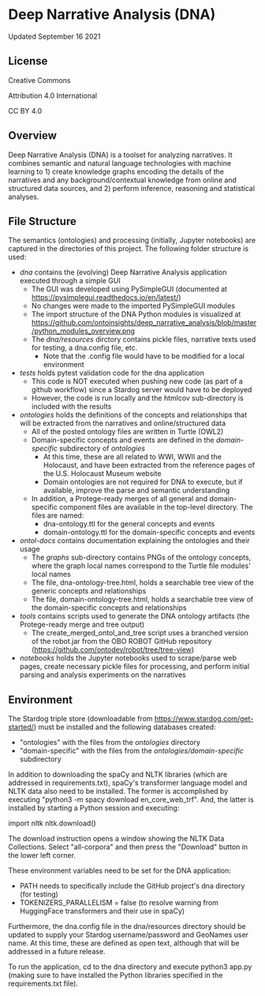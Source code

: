 # Deep Narrative Analysis (DNA)
Updated September 16 2021

## License
Creative Commons 

Attribution 4.0 International 

CC BY 4.0

## Overview 

Deep Narrative Analysis (DNA) is a toolset for analyzing narratives. It combines semantic and natural language technologies with machine learning to 1) create knowledge graphs encoding the details of the narratives and any background/contextual knowledge from online and structured data sources, and 2) perform inference, reasoning and statistical analyses. 

## File Structure

The semantics (ontologies) and processing (initially, Jupyter notebooks) are captured in the directories of this project. The following folder structure is used:

* _dna_ contains the (evolving) Deep Narrative Analysis application executed through a simple GUI
  * The GUI was developed using PySimpleGUI (documented at https://pysimplegui.readthedocs.io/en/latest/)
  * No changes were made to the imported PySimpleGUI modules
  * The import structure of the DNA Python modules is visualized at https://github.com/ontoinsights/deep_narrative_analysis/blob/master/python_modules_overview.png
  * The _dna/resources_ dirctory contains pickle files, narrative texts used for testing, a dna.config file, etc.
    * Note that the .config file would have to be modified for a local environment
* _tests_ holds pytest validation code for the dna application
  * This code is NOT executed when pushing new code (as part of a github workflow) since a Stardog server would have to be deployed 
  * However, the code is run locally and the htmlcov sub-directory is included with the results
* _ontologies_ holds the definitions of the concepts and relationships that will be extracted from the narratives and online/structured data
  * All of the posted ontology files are written in Turtle (OWL2)
  * Domain-specific concepts and events are defined in the _domain-specific_ subdirectory of _ontologies_
    * At this time, these are all related to WWI, WWII and the Holocaust, and have been extracted from the reference pages of the U.S. Holocaust Museum website
    * Domain ontologies are not required for DNA to execute, but if available, improve the parse and semantic understanding
  * In addition, a Protege-ready merges of all general and domain-specific component files are available in the top-level directory. The files are named:
    * dna-ontology.ttl for the general concepts and events
    * domain-ontology.ttl for the domain-specific concepts and events
* _ontol-docs_ contains documentation explaining the ontologies and their usage
  * The _graphs_ sub-directory contains PNGs of the ontology concepts, where the graph local names correspond to the Turtle file modules' local names
  * The file, dna-ontology-tree.html, holds a searchable tree view of the generic concepts and relationships
  * The file, domain-ontology-tree.html, holds a searchable tree view of the domain-specific concepts and relationships
* _tools_ contains scripts used to generate the DNA ontology artifacts (the Protege-ready merge and tree output)
  * The create_merged_ontol_and_tree script uses a branched version of the robot.jar from the OBO ROBOT GitHub repository (https://github.com/ontodev/robot/tree/tree-view)
* _notebooks_ holds the Jupyter notebooks used to scrape/parse web pages, create necessary pickle files for processing, and perform initial parsing and analysis experiments on the narratives

## Environment

The Stardog triple store (downloadable from https://www.stardog.com/get-started/) must be installed and the following databases created:

* "ontologies" with the files from the _ontologies_ directory
* "domain-specific" with the files from the _ontologies/domain-specific_ subdirectory

In addition to downloading the spaCy and NLTK libraries (which are addressed in requirements.txt), spaCy's transformer language model and NLTK data also need to be installed. The former is accomplished by executing "python3 -m spacy download en_core_web_trf". And, the latter is installed by starting a Python session and executing:

import nltk
nltk.download()

The download instruction opens a window showing the NLTK Data Collections. Select "all-corpora" and then press the "Download" button in the lower left corner.

These environment variables need to be set for the DNA application:

* PATH needs to specifically include the GitHub project's dna directory (for testing)
* TOKENIZERS_PARALLELISM = false (to resolve warning from HuggingFace transformers and their use in spaCy)

Furthermore, the dna.config file in the dna/resources directory should be updated to supply your Stardog username/password and GeoNames user name. At this time, these are defined as open text, although that will be addressed in a future release.

To run the application, cd to the dna directory and execute python3 app.py (making sure to have installed the Python libraries specified in the requirements.txt file).
